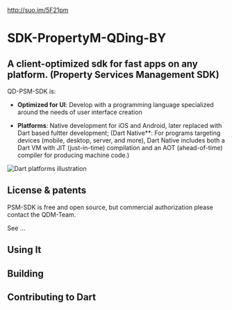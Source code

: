 http://suo.im/5F21pm
# SDK-PropertyM-QDing-BY

## A client-optimized sdk for fast apps on any platform. (Property Services Management SDK)

QD-PSM-SDK is:

  * **Optimized for UI**:
  Develop with a programming language specialized around the needs of user interface creation
  
  * **Platforms**:
Native development for iOS and Android, later replaced with Dart based fultter development;
(Dart Native**: For programs targeting devices (mobile, desktop, server, and more),
  Dart Native includes both a Dart VM with JIT (just-in-time) compilation and an
  AOT (ahead-of-time) compiler for producing machine code.)
  
![Dart platforms illustration](docs/assets/psm-SDK.png)

## License & patents

PSM-SDK is free and open source, but commercial authorization please contact the QDM-Team.


See ...

## Using It


## Building 


## Contributing to Dart

